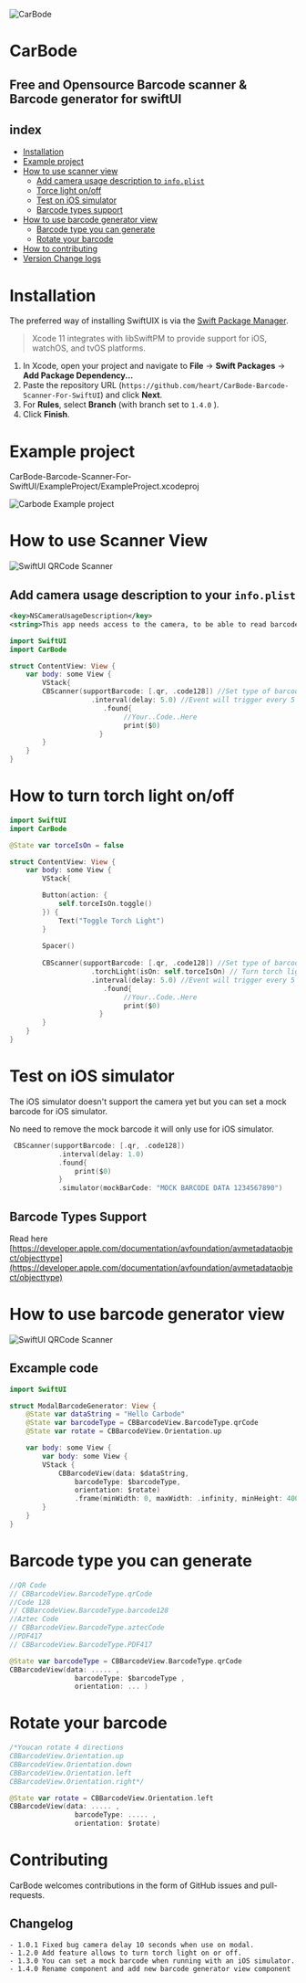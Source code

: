 ![CarBode](https://raw.githubusercontent.com/heart/CarBode-Barcode-Scanner-For-SwiftUI/master/logo/logo.png)

# CarBode 
## Free and Opensource Barcode scanner &amp; Barcode generator for swiftUI

## index
- [Installation](#installation)
- [Example project](#example-project)
- [How to use scanner view](#how-to-use-scanner-view)
    - [Add camera usage description to `info.plist`](#add-camera-usage-description-to-your-infoplist)
    - [Torce light on/off](#how-to-turn-torch-light-onoff)
    - [Test on iOS simulator](#test-on-ios-simulator)
    - [Barcode types support](#barcode-types-support)
- [How to use barcode generator view](#how-to-use-barcode-generator-view)
    - [Barcode type you can generate](#barcode-type-you-can-generate)
    - [Rotate your barcode](#rotate-your-barcode)
- [How to contributing](#contributing)
- [Version Change logs](#changelog)

# Installation
The preferred way of installing SwiftUIX is via the [Swift Package Manager](https://swift.org/package-manager/).

>Xcode 11 integrates with libSwiftPM to provide support for iOS, watchOS, and tvOS platforms.

1. In Xcode, open your project and navigate to **File** → **Swift Packages** → **Add Package Dependency...**
2. Paste the repository URL (`https://github.com/heart/CarBode-Barcode-Scanner-For-SwiftUI`) and click **Next**.
3. For **Rules**, select **Branch** (with branch set to `1.4.0` ).
4. Click **Finish**.

# Example project
CarBode-Barcode-Scanner-For-SwiftUI/ExampleProject/ExampleProject.xcodeproj

![Carbode Example project](https://raw.githubusercontent.com/heart/CarBode-Barcode-Scanner-For-SwiftUI/master/logo/example_project.png)


# How to use Scanner View
![SwiftUI QRCode Scanner](https://raw.githubusercontent.com/heart/CarBode-Barcode-Scanner-For-SwiftUI/master/logo/scan.png)

## Add camera usage description to your `info.plist`
``` XML
<key>NSCameraUsageDescription</key>
<string>This app needs access to the camera, to be able to read barcodes.</string>
```

```Swift
import SwiftUI
import CarBode

struct ContentView: View {
    var body: some View {
        VStack{
        CBScanner(supportBarcode: [.qr, .code128]) //Set type of barcode you want to scan
                    .interval(delay: 5.0) //Event will trigger every 5 seconds
                       .found{
                            //Your..Code..Here
                            print($0)
                      }
        }
    }
}
```

# How to turn torch light on/off
```Swift
import SwiftUI
import CarBode

@State var torceIsOn = false

struct ContentView: View {
    var body: some View {
        VStack{

        Button(action: {
            self.torceIsOn.toggle()
        }) {
            Text("Toggle Torch Light")
        }
            
        Spacer()
        
        CBScanner(supportBarcode: [.qr, .code128]) //Set type of barcode you want to scan
                    .torchLight(isOn: self.torceIsOn) // Turn torch light on/off
                    .interval(delay: 5.0) //Event will trigger every 5 seconds
                       .found{
                            //Your..Code..Here
                            print($0)
                      }
        }
    }
}
```

# Test on iOS simulator

The iOS simulator doesn't support the camera yet
but you can set a mock barcode for iOS simulator.

No need to remove the mock barcode 
it will only use for iOS simulator.

```Swift
 CBScanner(supportBarcode: [.qr, .code128])
            .interval(delay: 1.0)
            .found{
                print($0)
            }
            .simulator(mockBarCode: "MOCK BARCODE DATA 1234567890")
```

## Barcode Types Support
Read here [https://developer.apple.com/documentation/avfoundation/avmetadataobject/objecttype](https://developer.apple.com/documentation/avfoundation/avmetadataobject/objecttype) 


# How to use barcode generator view
![SwiftUI QRCode Scanner](https://raw.githubusercontent.com/heart/CarBode-Barcode-Scanner-For-SwiftUI/master/logo/generator.png)

## Excample code
```Swift
import SwiftUI

struct ModalBarcodeGenerator: View {
    @State var dataString = "Hello Carbode"
    @State var barcodeType = CBBarcodeView.BarcodeType.qrCode
    @State var rotate = CBBarcodeView.Orientation.up

    var body: some View {
        var body: some View {
        VStack {
            CBBarcodeView(data: $dataString,
                barcodeType: $barcodeType,
                orientation: $rotate)
                .frame(minWidth: 0, maxWidth: .infinity, minHeight: 400, maxHeight: 400, alignment: .topLeading)
        }
    }
}
```

# Barcode type you can generate
```Swift
//QR Code
// CBBarcodeView.BarcodeType.qrCode
//Code 128
// CBBarcodeView.BarcodeType.barcode128
//Aztec Code
// CBBarcodeView.BarcodeType.aztecCode
//PDF417
// CBBarcodeView.BarcodeType.PDF417

@State var barcodeType = CBBarcodeView.BarcodeType.qrCode
CBBarcodeView(data: ..... ,
                barcodeType: $barcodeType ,
                orientation: ... )
```

# Rotate your barcode
```Swift
/*Youcan rotate 4 directions
CBBarcodeView.Orientation.up
CBBarcodeView.Orientation.down
CBBarcodeView.Orientation.left
CBBarcodeView.Orientation.right*/

@State var rotate = CBBarcodeView.Orientation.left
CBBarcodeView(data: ..... ,
                barcodeType: ..... ,
                orientation: $rotate)
```

# Contributing

CarBode welcomes contributions in the form of GitHub issues and pull-requests.

## Changelog
    - 1.0.1 Fixed bug camera delay 10 seconds when use on modal.
    - 1.2.0 Add feature allows to turn torch light on or off.
    - 1.3.0 You can set a mock barcode when running with an iOS simulator.
    - 1.4.0 Rename component and add new barcode generator view component